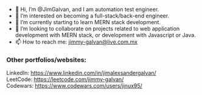 - 👋 Hi, I’m @JimGalvan, and I am automation test engineer.
- 👀 I’m interested on becoming a full-stack/back-end engineer.
- 🌱 I’m currently starting to learn MERN stack development. 
- 💞️ I’m looking to collaborate on projects related to web application development with MERN stack, or development with Javascript or Java. 
- 📫 How to reach me: jimmy-galvan@live.com.mx

### Other portfolios/websites:
LinkedIn: https://www.linkedin.com/in/jimalexsandergalvan/ <br>
LeetCode: https://leetcode.com/jimmy-galvan/ <br>
Codewars: https://www.codewars.com/users/jinux95/

<!---
JimGalvan/JimGalvan is a ✨ special ✨ repository because its `README.md` (this file) appears on your GitHub profile.
You can click the Preview link to take a look at your changes.
--->
